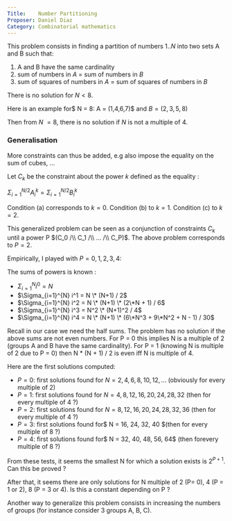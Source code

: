 ```yaml
---
Title:    Number Partitioning
Proposer: Daniel Diaz
Category: Combinatorial mathematics
---
```



This problem consists in finding a partition of numbers $1..N$ into two sets A and B such that:

1. A and B have the same cardinality
2. sum of numbers in $A$ = sum of numbers in $B$
3. sum of squares of numbers in $A$ = sum of squares of numbers in $B$

There is no solution for $N < 8$.

Here is an example for$ N = 8$:$ A = (1,4,6,7)$ and $B = (2,3,5,8)$

Then from $N \>= 8$, there is no solution if $N$ is not a multiple of $4$.

### Generalisation

More constraints can thus be added, e.g also impose the equality on the sum of cubes, ...

Let $C_k$ be the constraint about the power $k$ defined as the equality :

$\Sigma_{i=1}^{N/2} A_i^k = \Sigma_{i=1}^{N/2} B_i^k$

Condition (a) corresponds to $k=0$. Condition (b) to $k=1$. Condition (c) to $k=2$.

This generalized problem can be seen as a conjunction of constraints $C_k$ until a power P $(C_0 /\\ C_1 /\\ ... /\\ C_P)$. The above problem corresponds to $P = 2$.

Empirically, I played with $P = 0, 1, 2, 3, 4$:

The sums of powers is known :

-   $\Sigma_{i=1}^{N} i^0 = N$
-   $\Sigma_{i=1}^{N} i^1 = N \* (N+1) / 2$
-   $\Sigma_{i=1}^{N} i^2 = N \* (N+1) \* (2\*N + 1) / 6$
-   $\Sigma_{i=1}^{N} i^3 = N^2 \* (N+1)^2 / 4$
-   $\Sigma_{i=1}^{N} i^4 = N \* (N+1) \* (6\*N^3 + 9\*N^2 + N - 1) / 30$


Recall in our case we need the half sums. The problem has no solution if the above sums are not even numbers. For P = 0 this implies N is a multiple of 2 (groups A and B have the same cardinality). For P = 1 (knowing N is multiple of 2 due to P = 0) then N \* (N + 1) / 2 is even iff N is multiple of 4.

Here are the first solutions computed:

-   $P = 0$: first solutions found for $N = 2, 4, 6, 8, 10, 12, ...$ (obviously for every multiple of 2)
-   $P = 1$: first solutions found for $N = 4, 8, 12, 16, 20, 24, 28, 32$ (then for every multiple of 4 ?)
-   $P = 2$: first solutions found for $N = 8, 12, 16, 20, 24, 28, 32, 36$ (then for every multiple of 4 ?)
-   $P = 3$: first solutions found for$ N = 16, 24, 32, 40 $(then for every multiple of 8 ?)
-   $P = 4$: first solutions found for$ N = 32, 40, 48, 56, 64$ (then forevery multiple of 8 ?)

From these tests, it seems the smallest N for which a solution exists is $2^{P+1}$. Can this be proved ?

After that, it seems there are only solutions for N multiple of 2 (P= 0), 4 (P = 1 or 2), 8 (P = 3 or 4). Is this a constant depending on P ?

Another way to generalize this problem consists in increasing the numbers of groups (for instance consider 3 groups A, B, C).


